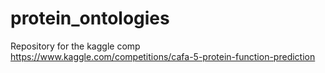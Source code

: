 # protein_ontologies
Repository for the kaggle comp https://www.kaggle.com/competitions/cafa-5-protein-function-prediction
